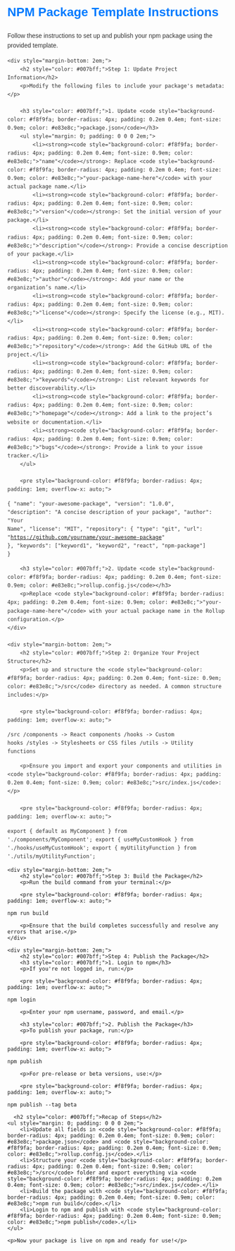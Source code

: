 <div style="font-family: Arial, sans-serif; line-height: 1.6; color: #333; margin: 0; padding: 0;">
    <h1 style="color: #007bff;">NPM Package Template Instructions</h1>
    <p>Follow these instructions to set up and publish your npm package using the provided template.</p>

    <div style="margin-bottom: 2em;">
        <h2 style="color: #007bff;">Step 1: Update Project Information</h2>
        <p>Modify the following files to include your package's metadata:</p>

        <h3 style="color: #007bff;">1. Update <code style="background-color: #f8f9fa; border-radius: 4px; padding: 0.2em 0.4em; font-size: 0.9em; color: #e83e8c;">package.json</code></h3>
        <ul style="margin: 0; padding: 0 0 0 2em;">
            <li><strong><code style="background-color: #f8f9fa; border-radius: 4px; padding: 0.2em 0.4em; font-size: 0.9em; color: #e83e8c;">"name"</code></strong>: Replace <code style="background-color: #f8f9fa; border-radius: 4px; padding: 0.2em 0.4em; font-size: 0.9em; color: #e83e8c;">"your-package-name-here"</code> with your actual package name.</li>
            <li><strong><code style="background-color: #f8f9fa; border-radius: 4px; padding: 0.2em 0.4em; font-size: 0.9em; color: #e83e8c;">"version"</code></strong>: Set the initial version of your package.</li>
            <li><strong><code style="background-color: #f8f9fa; border-radius: 4px; padding: 0.2em 0.4em; font-size: 0.9em; color: #e83e8c;">"description"</code></strong>: Provide a concise description of your package.</li>
            <li><strong><code style="background-color: #f8f9fa; border-radius: 4px; padding: 0.2em 0.4em; font-size: 0.9em; color: #e83e8c;">"author"</code></strong>: Add your name or the organization’s name.</li>
            <li><strong><code style="background-color: #f8f9fa; border-radius: 4px; padding: 0.2em 0.4em; font-size: 0.9em; color: #e83e8c;">"license"</code></strong>: Specify the license (e.g., MIT).</li>
            <li><strong><code style="background-color: #f8f9fa; border-radius: 4px; padding: 0.2em 0.4em; font-size: 0.9em; color: #e83e8c;">"repository"</code></strong>: Add the GitHub URL of the project.</li>
            <li><strong><code style="background-color: #f8f9fa; border-radius: 4px; padding: 0.2em 0.4em; font-size: 0.9em; color: #e83e8c;">"keywords"</code></strong>: List relevant keywords for better discoverability.</li>
            <li><strong><code style="background-color: #f8f9fa; border-radius: 4px; padding: 0.2em 0.4em; font-size: 0.9em; color: #e83e8c;">"homepage"</code></strong>: Add a link to the project’s website or documentation.</li>
            <li><strong><code style="background-color: #f8f9fa; border-radius: 4px; padding: 0.2em 0.4em; font-size: 0.9em; color: #e83e8c;">"bugs"</code></strong>: Provide a link to your issue tracker.</li>
        </ul>

        <pre style="background-color: #f8f9fa; border-radius: 4px; padding: 1em; overflow-x: auto;">
<code>{
  "name": "your-awesome-package",
  "version": "1.0.0",
  "description": "A concise description of your package",
  "author": "Your Name",
  "license": "MIT",
  "repository": {
    "type": "git",
    "url": "https://github.com/yourname/your-awesome-package"
  },
  "keywords": ["keyword1", "keyword2", "react", "npm-package"]
}</code></pre>

        <h3 style="color: #007bff;">2. Update <code style="background-color: #f8f9fa; border-radius: 4px; padding: 0.2em 0.4em; font-size: 0.9em; color: #e83e8c;">rollup.config.js</code></h3>
        <p>Replace <code style="background-color: #f8f9fa; border-radius: 4px; padding: 0.2em 0.4em; font-size: 0.9em; color: #e83e8c;">"your-package-name-here"</code> with your actual package name in the Rollup configuration.</p>
    </div>

    <div style="margin-bottom: 2em;">
        <h2 style="color: #007bff;">Step 2: Organize Your Project Structure</h2>
        <p>Set up and structure the <code style="background-color: #f8f9fa; border-radius: 4px; padding: 0.2em 0.4em; font-size: 0.9em; color: #e83e8c;">/src</code> directory as needed. A common structure includes:</p>

        <pre style="background-color: #f8f9fa; border-radius: 4px; padding: 1em; overflow-x: auto;">
<code>/src
  /components  -> React components
  /hooks       -> Custom hooks
  /styles      -> Stylesheets or CSS files
  /utils       -> Utility functions</code></pre>

        <p>Ensure you import and export your components and utilities in <code style="background-color: #f8f9fa; border-radius: 4px; padding: 0.2em 0.4em; font-size: 0.9em; color: #e83e8c;">src/index.js</code>:</p>

        <pre style="background-color: #f8f9fa; border-radius: 4px; padding: 1em; overflow-x: auto;">
<code>export { default as MyComponent } from './components/MyComponent';
export { useMyCustomHook } from './hooks/useMyCustomHook';
export { myUtilityFunction } from './utils/myUtilityFunction';</code></pre>
    </div>

    <div style="margin-bottom: 2em;">
        <h2 style="color: #007bff;">Step 3: Build the Package</h2>
        <p>Run the build command from your terminal:</p>

        <pre style="background-color: #f8f9fa; border-radius: 4px; padding: 1em; overflow-x: auto;">
<code>npm run build</code></pre>

        <p>Ensure that the build completes successfully and resolve any errors that arise.</p>
    </div>

    <div style="margin-bottom: 2em;">
        <h2 style="color: #007bff;">Step 4: Publish the Package</h2>
        <h3 style="color: #007bff;">1. Login to npm</h3>
        <p>If you're not logged in, run:</p>

        <pre style="background-color: #f8f9fa; border-radius: 4px; padding: 1em; overflow-x: auto;">
<code>npm login</code></pre>

        <p>Enter your npm username, password, and email.</p>

        <h3 style="color: #007bff;">2. Publish the Package</h3>
        <p>To publish your package, run:</p>

        <pre style="background-color: #f8f9fa; border-radius: 4px; padding: 1em; overflow-x: auto;">
<code>npm publish</code></pre>

        <p>For pre-release or beta versions, use:</p>

        <pre style="background-color: #f8f9fa; border-radius: 4px; padding: 1em; overflow-x: auto;">
<code>npm publish --tag beta</code></pre>
    </div>

      <h2 style="color: #007bff;">Recap of Steps</h2>
    <ul style="margin: 0; padding: 0 0 0 2em;">
        <li>Update all fields in <code style="background-color: #f8f9fa; border-radius: 4px; padding: 0.2em 0.4em; font-size: 0.9em; color: #e83e8c;">package.json</code> and <code style="background-color: #f8f9fa; border-radius: 4px; padding: 0.2em 0.4em; font-size: 0.9em; color: #e83e8c;">rollup.config.js</code>.</li>
        <li>Structure your <code style="background-color: #f8f9fa; border-radius: 4px; padding: 0.2em 0.4em; font-size: 0.9em; color: #e83e8c;">/src</code> folder and export everything via <code style="background-color: #f8f9fa; border-radius: 4px; padding: 0.2em 0.4em; font-size: 0.9em; color: #e83e8c;">src/index.js</code>.</li>
        <li>Build the package with <code style="background-color: #f8f9fa; border-radius: 4px; padding: 0.2em 0.4em; font-size: 0.9em; color: #e83e8c;">npm run build</code>.</li>
        <li>Login to npm and publish with <code style="background-color: #f8f9fa; border-radius: 4px; padding: 0.2em 0.4em; font-size: 0.9em; color: #e83e8c;">npm publish</code>.</li>
    </ul>

    <p>Now your package is live on npm and ready for use!</p>
</div>

